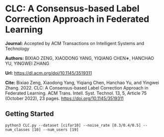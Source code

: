 # CLC: A Consensus-based Label Correction Approach in Federated Learning
**Journal:** Accepted by ACM Transactions on Intelligent Systems and Technology

**Authors:** BIXIAO ZENG, XIAODONG YANG, YIQIANG CHEN∗, HANCHAO YU, YINGWEI ZHANG

**Url:** https://dl.acm.org/doi/10.1145/3519311

**Cite:** Bixiao Zeng, Xiaodong Yang, Yiqiang Chen, Hanchao Yu, and Yingwei Zhang. 2022. CLC: A Consensus-based Label Correction Approach in Federated Learning. ACM Trans. Intell. Syst. Technol. 13, 5, Article 75 (October 2022), 23 pages. https://doi.org/10.1145/3519311

**Getting Started**
---

```pseudocode
python3 CLC.py --dataset [cifar10] --noise_rate [0.3/0.4/0.5] --num_classes [10] --num_users [19] 
```

